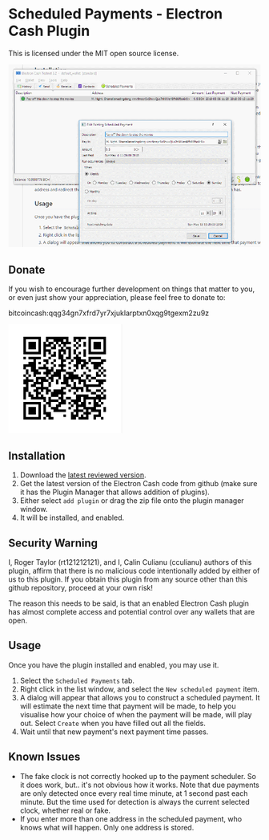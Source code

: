 # Scheduled Payments - Electron Cash Plugin #

This is licensed under the MIT open source license.

![Screenshot](https://github.com/cculianu/electron_cash_scheduled_payments_plugin/raw/master/screenshot.png)

## Donate ##

If you wish to encourage further development on things that matter to you, or even just show your appreciation, please feel free to donate to:

  bitcoincash:qqg34gn7xfrd7yr7xjuklarptxn0xqg9tgexm2zu9z
  
![Screenshot](https://github.com/cculianu/electron_cash_scheduled_payments_plugin/raw/master/donate.png)

## Installation ##

1. Download the [latest reviewed version](https://github.com/cculianu/electron_cash_scheduled_payments_plugin/releases/download/1.1-pre1/scheduled_payments.zip).
2. Get the latest version of the Electron Cash code from github (make sure it has the Plugin Manager that allows addition of plugins).
3. Either select `add plugin` or drag the zip file onto the plugin manager window.
4. It will be installed, and enabled.

## Security Warning ##

I, Roger Taylor (rt121212121), and I, Calin Culianu (cculianu) authors of this plugin, affirm that there is no malicious code intentionally added by either of us to this plugin.  If you obtain this plugin from any source other than this github repository, proceed at your own risk!

The reason this needs to be said, is that an enabled Electron Cash plugin has almost complete access and potential control over any wallets that are open.

## Usage ##

Once you have the plugin installed and enabled, you may use it.

1. Select the `Scheduled Payments` tab.
2. Right click in the list window, and select the `New scheduled payment` item.
3. A dialog will appear that allows you to construct a scheduled payment.  It will estimate the next time that payment will be made, to help you visualise how your choice of when the payment will be made, will play out.  Select `Create` when you have filled out all the fields.
4. Wait until that new payment's next payment time passes.

## Known Issues ##

* The fake clock is not correctly hooked up to the payment scheduler.  So it does work, but.. it's not obvious how it works.  Note that due payments are only detected once every real time minute, at 1 second past each minute.  But the time used for detection is always the current selected clock, whether real or fake.
* If you enter more than one address in the scheduled payment, who knows what will happen.  Only one address is stored.
